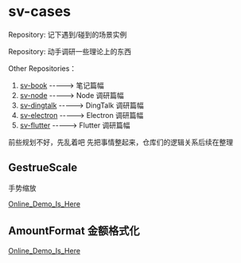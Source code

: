 sv-cases
=========
Repository: 记下遇到/碰到的场景实例

Repository: 动手调研一些理论上的东西

Other Repositories：
1. [sv-book](https://github.com/ronliruonan/sv-book)         ----->   笔记篇幅
2. [sv-node](https://github.com/ronliruonan/sv-node)         ----->   Node  调研篇幅
3. [sv-dingtalk](https://github.com/ronliruonan/sv-dingtalk) ----->   DingTalk  调研篇幅
4. [sv-electron](https://github.com/ronliruonan/sv-electron) ----->   Electron  调研篇幅
5. [sv-flutter](https://github.com/ronliruonan/sv-flutter)   ----->   Flutter  调研篇幅

前些规划不好，先乱着吧
先把事情整起来，仓库们的逻辑关系后续在整理

GestrueScale
-------------
手势缩放

[Online_Demo_Is_Here](./GestureScale/docs/pages/index/index.html)


AmountFormat 金额格式化
------------------------
[Online_Demo_Is_Here](./test/amountFormat.html)
